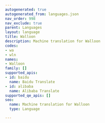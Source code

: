 ```yaml
---
autogenerated: true
autogenerated_from: languages.json
nav_order: 998
nav_exclude: true
parent: Languages
layout: language
title: Walloon
description: Machine translation for Walloon
codes:
- wa
- wln
names:
- Walloon
family: []
supported_apis:
- id: baidu
  name: Baidu Translate
- id: alibaba
  name: Alibaba Translate
supported_qe_apis: []
seo:
  name: Machine translation for Walloon
  type: Language

---
```



